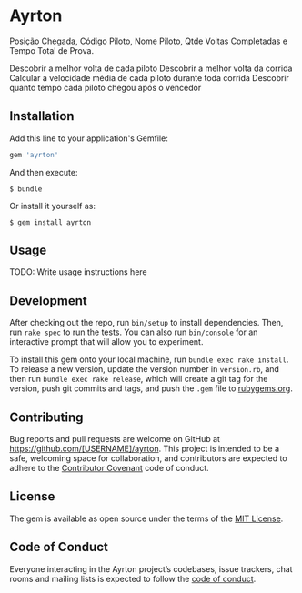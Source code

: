 # Ayrton

Posição Chegada, Código Piloto, Nome Piloto, Qtde Voltas Completadas e Tempo Total de Prova.

Descobrir a melhor volta de cada piloto
Descobrir a melhor volta da corrida
Calcular a velocidade média de cada piloto durante toda corrida
Descobrir quanto tempo cada piloto chegou após o vencedor

## Installation

Add this line to your application's Gemfile:

```ruby
gem 'ayrton'
```

And then execute:

    $ bundle

Or install it yourself as:

    $ gem install ayrton

## Usage

TODO: Write usage instructions here

## Development

After checking out the repo, run `bin/setup` to install dependencies. Then, run `rake spec` to run the tests. You can also run `bin/console` for an interactive prompt that will allow you to experiment.

To install this gem onto your local machine, run `bundle exec rake install`. To release a new version, update the version number in `version.rb`, and then run `bundle exec rake release`, which will create a git tag for the version, push git commits and tags, and push the `.gem` file to [rubygems.org](https://rubygems.org).

## Contributing

Bug reports and pull requests are welcome on GitHub at https://github.com/[USERNAME]/ayrton. This project is intended to be a safe, welcoming space for collaboration, and contributors are expected to adhere to the [Contributor Covenant](http://contributor-covenant.org) code of conduct.

## License

The gem is available as open source under the terms of the [MIT License](https://opensource.org/licenses/MIT).

## Code of Conduct

Everyone interacting in the Ayrton project’s codebases, issue trackers, chat rooms and mailing lists is expected to follow the [code of conduct](https://github.com/[USERNAME]/ayrton/blob/master/CODE_OF_CONDUCT.md).
